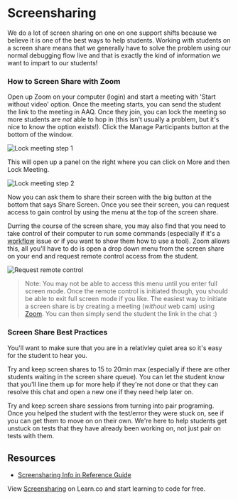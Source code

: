 # Screensharing

We do a lot of screen sharing on one on one support shifts because we believe it is one of the best ways to help students. Working with students on a screen share means that we generally have to solve the problem using our normal debugging flow live and that is exactly the kind of information we want to impart to our students!

### How to Screen Share with Zoom

Open up Zoom on your computer (login) and start a meeting with 'Start without video' option. Once the meeting starts, you can send the student the link to the meeting in AAQ. Once they join, you can lock the meeting so more students are _not_ able to hop in (this isn't usually a problem, but it's nice to know the option exists!). Click the Manage Participants button at the bottom of the window.

![Lock meeting step 1](https://s3.amazonaws.com/learn-experts/screen-share-zoom-lock-meeting1.png)

This will open up a panel on the right where you can click on More and then Lock Meeting. 

![Lock meeting step 2](https://s3.amazonaws.com/learn-experts/screen-share-zoom-lock-meeting2.png)

Now you can ask them to share their screen with the big button at the bottom that says Share Screen. Once you see their screen, you can request access to gain control by using the menu at the top of the screen share. 

Durring the course of the screen share, you may also find that you need to take control of their computer to run some commands (especially if it's a [workflow](https://github.com/flatiron-labs/learn-support/blob/master/common-learn-questions.md#1-learnideworkflow-issues) issue or if you want to show them how to use a tool). Zoom allows this, all you'll have to do is open a drop down menu from the screen share on your end and request remote control access from the student. 

![Request remote control](https://s3.amazonaws.com/learn-experts/screen-share-zoom-request-control.png)

>Note: You may not be able to access this menu until you enter full screen mode. Once the remote control is initiated though, you should be able to exit full screen mode if you like. 
The easiest way to initiate a screen share is by creating a meeting (_without_ web cam) using [Zoom](https://zoom.us/download). You can then simply send the student the link in the chat :)

### Screen Share Best Practices

You'll want to make sure that you are in a relativley quiet area so it's easy for the student to hear you.

Try and keep screen shares to 15 to 20min max (especially if there are other students waiting in the screen share queue). You can let the student know that you'll line them up for more help if they're not done or that they can resolve this chat and open a new one if they need help later on. 

Try and keep screen share sessions from turning into pair programing. Once you helped the student with the test/error they were stuck on, see if you can get them to move on on their own. We're here to help students get unstuck on tests that they have already been working on, not just pair on tests with them. 

## Resources

- [Screensharing Info in Reference Guide](https://github.com/flatiron-labs/learn-support/blob/master/screen-sharing.md)

<p class='util--hide'>View <a href='https://learn.co/lessons/learn-expert-screensharing'>Screensharing</a> on Learn.co and start learning to code for free.</p>
